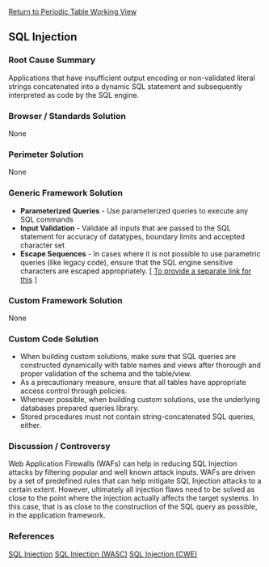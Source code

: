 [Return to Periodic Table Working
View](OWASP_Periodic_Table_of_Vulnerabilities#Periodic_Table_of_Vulnerabilities "wikilink")

## SQL Injection

### Root Cause Summary

Applications that have insufficient output encoding or non-validated
literal strings concatenated into a dynamic SQL statement and
subsequently interpreted as code by the SQL engine.

### Browser / Standards Solution

None

### Perimeter Solution

None

### Generic Framework Solution

  - **Parameterized Queries** - Use parameterized queries to execute any
    SQL commands
  - **Input Validation** - Validate all inputs that are passed to the
    SQL statement for accuracy of datatypes, boundary limits and
    accepted character set
  - **Escape Sequences** - In cases where it is not possible to use
    parametric queries (like legacy code), ensure that the SQL engine
    sensitive characters are escaped appropriately. \[ [To provide a
    separate link for
    this](To_provide_a_separate_link_for_this "wikilink") \]

### Custom Framework Solution

None

### Custom Code Solution

  - When building custom solutions, make sure that SQL queries are
    constructed dynamically with table names and views after thorough
    and proper validation of the schema and the table/view.
  - As a precautionary measure, ensure that all tables have appropriate
    access control through policies.
  - Whenever possible, when building custom solutions, use the
    underlying databases prepared queries library.
  - Stored procedures must not contain string-concatenated SQL queries,
    either.

### Discussion / Controversy

Web Application Firewalls (WAFs) can help in reducing SQL Injection
attacks by filtering popular and well known attack inputs. WAFs are
driven by a set of predefined rules that can help mitigate SQL Injection
attacks to a certain extent. However, ultimately all injection flaws
need to be solved as close to the point where the injection actually
affects the target systems. In this case, that is as close to the
construction of the SQL query as possible, in the application framework.

### References

[SQL Injection](SQL_Injection "wikilink")
[SQL Injection
(WASC)](http://projects.webappsec.org/w/page/13246963/SQL%20Injection)
[SQL Injection (CWE)](http://cwe.mitre.org/data/definitions/89.html)